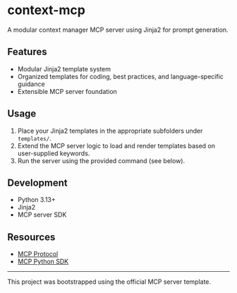 # context-mcp

A modular context manager MCP server using Jinja2 for prompt generation.

## Features
- Modular Jinja2 template system
- Organized templates for coding, best practices, and language-specific guidance
- Extensible MCP server foundation

## Usage
1. Place your Jinja2 templates in the appropriate subfolders under `templates/`.
2. Extend the MCP server logic to load and render templates based on user-supplied keywords.
3. Run the server using the provided command (see below).

## Development
- Python 3.13+
- Jinja2
- MCP server SDK

## Resources
- [MCP Protocol](https://modelcontextprotocol.io/llms-full.txt)
- [MCP Python SDK](https://github.com/modelcontextprotocol/create-python-server)

---

This project was bootstrapped using the official MCP server template.